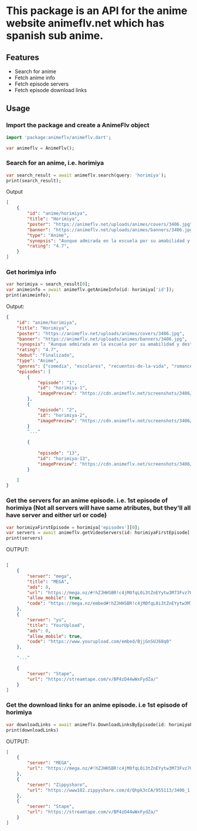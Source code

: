 <!-- 
This README describes the package. If you publish this package to pub.dev,
this README's contents appear on the landing page for your package.

For information about how to write a good package README, see the guide for
[writing package pages](https://dart.dev/guides/libraries/writing-package-pages). 

For general information about developing packages, see the Dart guide for
[creating packages](https://dart.dev/guides/libraries/create-library-packages)
and the Flutter guide for
[developing packages and plugins](https://flutter.dev/developing-packages). 
-->

# This package is an API for the anime website animeflv.net which has spanish sub anime.

## Features

* Search for anime
* Fetch anime info
* Fetch episode servers
* Fetch episode download links

## Usage

### Import the package and create a AnimeFlv object
```dart
import 'package:animeflv/animeflv.dart';

var animeflv = AnimeFlv();
```
### Search for an anime, i.e. horimiya
```dart
var search_result = await animeflv.search(query: 'horimiya');
print(search_result);
```
Output
```json
[
    {
        "id": "anime/horimiya", 
        "title": "Horimiya", 
        "poster": "https://animeflv.net/uploads/animes/covers/3406.jpg", 
        "banner": "https://animeflv.net/uploads/animes/banners/3406.jpg", 
        "type": "Anime", 
        "synopsis": "Aunque admirada en la escuela por su amabilidad y destreza académica, la estudiante de preparatoria Kyouko Hori ha estado escondiendo otro lado de ella. Con sus padres a menudo fuera de casa debido al trabajo, Hori tiene que cuidar de su hermano menor y hacer las tareas del hogar, sin tener tiempo para socializar fuera de la escuela. \n        Mientras t...", 
        "rating": "4.7",
    }
]
```
### Get horimiya info
```dart
var horimiya = search_result[0];
var animeinfo = await animeflv.getAnimeInfo(id: horimiya['id']);
print(animeinfo);
```
Output:
```json
{
    "id": "anime/horimiya", 
    "title": "Horimiya", 
    "poster": "https://animeflv.net/uploads/animes/covers/3406.jpg", 
    "banner": "https://animeflv.net/uploads/animes/banners/3406.jpg", 
    "synopsis": "Aunque admirada en la escuela por su amabilidad y destreza académica, la estudiante de preparatoria Kyouko Hori ha estado escondiendo otro lado de ella. Con sus padres a menudo fuera de casa debido al trabajo, Hori tiene que cuidar de su hermano menor y hacer las tareas del hogar, sin tener tiempo para socializar fuera de la escuela.\n    Mientras tanto, Izumi Miyamura es visto como un inquietante otaku que usa anteojos. Sin embargo, en realidad es una persona amable e inepta para estudiar. Además, tiene nueve piercings escondidos detrás de su largo cabello, y un tatuaje a lo largo de su espalda y hombro izquierdo.\n    Por pura casualidad, Hori y Miyamura se cruzan fuera de la escuela, ninguno luciendo como el otro lo esperaría. Estos polos aparentemente opuestos se convierten en amigos, compartiendo un lado que nunca le han mostrado a nadie.", 
    "rating": "4.7", 
    "debut": "Finalizado", 
    "type": "Anime", 
    "genres": ["comedia", "escolares", "recuentos-de-la-vida", "romance", "shounen"], 
    "episodes": [
        {
            "episode": "1", 
            "id": "horimiya-1", 
            "imagePreview": "https://cdn.animeflv.net/screenshots/3406/1/th_3.jpg"
        },
        {
            "episode": "2", 
            "id": "horimiya-2", 
            "imagePreview": "https://cdn.animeflv.net/screenshots/3406/2/th_3.jpg"
        }
        "..."

        {
        
            "episode": "13", 
            "id": "horimiya-13", 
            "imagePreview": "https://cdn.animeflv.net/screenshots/3406/13/th_3.jpg"
        }

    ]
}
```
### Get the servers for an anime episode. i.e. 1st episode of horimiya (Not all servers will have same atributes, but they'll all have server and either url or code)
```dart
var horimiyaFirstEpisode = horimiya['episodes'][0];
var servers = await animeflv.getVideoServers(id: horimiyaFirstEpisode['id']);
print(servers)
```
OUTPUT:
```json

[
    {
        "server": "mega", 
        "title": "MEGA",
        "ads": 0, 
        "url": "https://mega.nz/#!hZJHHSBR!c4jM0fqL0i3tZnEYytw3M73Fvz70UtHD7c5DoReVDaM", 
        "allow_mobile": true, 
        "code": "https://mega.nz/embed#!hZJHHSBR!c4jM0fqL0i3tZnEYytw3M73Fvz70UtHD7c5DoReVDaM"
    }, 
    {
        "server": "yu", 
        "title": "YourUpload", 
        "ads": 0, 
        "allow_mobile": true, 
        "code": "https://www.yourupload.com/embed/BjjGnSUJ68q0"
    },

    "..."

    {
        "server": "Stape", 
        "url": "https://streamtape.com/v/BP4zD44wWxFydZa/"
    }
]

```
### Get the download links for an anime episode. i.e 1st episode of horimiya
```dart
var downloadLinks = await animeflv.DownloadLinksByEpisode(id: horimiyaFirstEpisode['id']);
print(downloadLinks)
```
OUTPUT:
```json
[
    {
        "server": "MEGA", 
        "url": "https://mega.nz/#!hZJHHSBR!c4jM0fqL0i3tZnEYytw3M73Fvz70UtHD7c5DoReVDaM"
    }, 
    {
        "server": "Zippyshare", 
        "url": "https://www102.zippyshare.com/d/Qhpk3cCA/955113/3406_1.mp4"
    }, 
    {
        "server": "Stape", 
        "url": "https://streamtape.com/v/BP4zD44wWxFydZa/"
    }
]

```